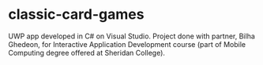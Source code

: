 # classic-card-games
UWP app developed in C# on Visual Studio. Project done with partner, Bilha Ghedeon, for Interactive Application Development course (part of Mobile Computing degree offered at Sheridan College). 
